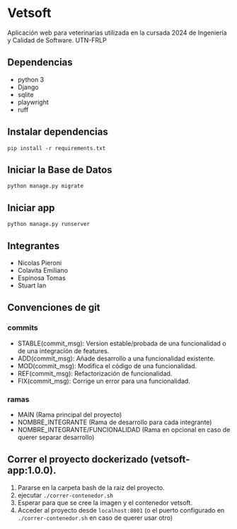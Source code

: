 # Vetsoft

Aplicación web para veterinarias utilizada en la cursada 2024 de Ingeniería y Calidad de Software. UTN-FRLP

## Dependencias

- python 3
- Django
- sqlite
- playwright
- ruff

## Instalar dependencias

`pip install -r requirements.txt`

## Iniciar la Base de Datos

`python manage.py migrate`

## Iniciar app

`python manage.py runserver`

## Integrantes
- Nicolas Pieroni
- Colavita Emiliano
- Espinosa Tomas
- Stuart Ian

## Convenciones de git
### commits
- STABLE(commit_msg): Version estable/probada de una funcionalidad o de una integración de features.
- ADD(commit_msg): Añade desarrollo a una funcionalidad existente.
- MOD(commit_msg): Modifica el código de una funcionalidad.
- REF(commit_msg): Refactorización de funcionalidad.
- FIX(commit_msg): Corrige un error para una funcionalidad.

### ramas
- MAIN (Rama principal del proyecto)
- NOMBRE_INTEGRANTE (Rama de desarrollo para cada integrante)
- NOMBRE_INTEGRANTE/FUNCIONALIDAD (Rama en opcional en caso de querer separar desarrollo)

## Correr el proyecto dockerizado (vetsoft-app:1.0.0).
1. Pararse en la carpeta bash de la raiz del proyecto.
2. ejecutar `./correr-contenedor.sh`
3. Esperar para que se cree la imagen y el contenedor vetsoft.
4. Acceder al proyecto desde `localhost:8001` (o el puerto configurado en `./correr-contenedor.sh` en caso de querer usar otro)

